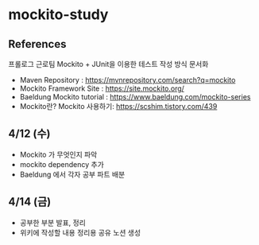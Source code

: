 # mockito-study

## References

프롤로그 근로팀 Mockito + JUnit을 이용한 테스트 작성 방식 문서화

* Maven Repository : https://mvnrepository.com/search?q=mockito
* Mockito Framework Site : https://site.mockito.org/
* Baeldung Mockito tutorial : https://www.baeldung.com/mockito-series
* Mockito란? Mockito 사용하기: https://scshim.tistory.com/439

## 4/12 (수)

- Mockito 가 무엇인지 파악
- mockito dependency 추가
- Baeldung 에서 각자 공부 파트 배분

## 4/14 (금)

- 공부한 부분 발표, 정리
- 위키에 작성할 내용 정리용 공유 노션 생성